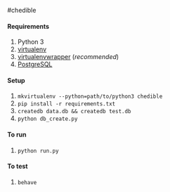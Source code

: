 #chedible

#### Requirements
1. Python 3 
1. [virtualenv](https://virtualenv.pypa.io/en/latest/installation.html) 
3. [virtualenvwrapper](https://virtualenvwrapper.readthedocs.org/en/latest/) (*recommended*)
4. [PostgreSQL](https://github.com/CheriPai/chedible/blob/master/docs/install_postgres.md)


#### Setup
1. ```mkvirtualenv --python=path/to/python3 chedible```
1. ```pip install -r requirements.txt```
1. ```createdb data.db && createdb test.db```
1. ```python db_create.py```


#### To run
1. ```python run.py```


#### To test
1. ```behave```
